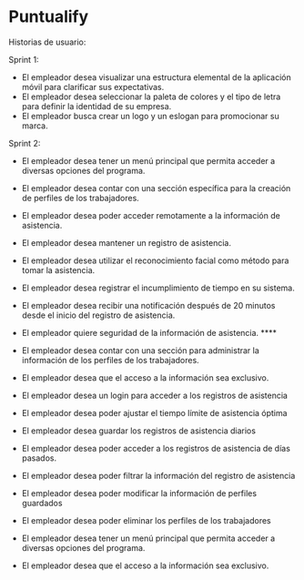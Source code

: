 # Puntualify

Historias de usuario:

Sprint 1:

* El empleador desea visualizar una estructura elemental de la aplicación móvil para clarificar sus expectativas.
* El empleador desea seleccionar la paleta de colores y el tipo de letra para definir la identidad de su empresa.
* El empleador busca crear un logo y un eslogan para promocionar su marca.


Sprint 2:

* El empleador desea tener un menú principal que permita acceder a diversas opciones del programa.

* El empleador desea contar con una sección específica para la creación de perfiles de los trabajadores.

* El empleador desea poder acceder remotamente a la información de asistencia.

* El empleador desea mantener un registro de asistencia.

* El empleador desea utilizar el reconocimiento facial como método para tomar la asistencia.

* El empleador desea registrar el incumplimiento de tiempo en su sistema.

* El empleador desea recibir una notificación después de 20 minutos desde el inicio del registro de asistencia.

* El empleador quiere seguridad de la información de asistencia. ****

* El empleador desea contar con una sección para administrar la información de los perfiles de los trabajadores.

* El empleador desea que el acceso a la información sea exclusivo.

* El empleador desea un login para acceder a los registros de asistencia

* El empleador desea poder ajustar el tiempo límite de asistencia óptima

* El empleador desea guardar los registros de asistencia diarios

* El empleador desea poder acceder a los registros de asistencia de días pasados.

* El empleador desea poder filtrar la información del registro de asistencia

* El empleador desea poder modificar la información de perfiles guardados

* El empleador desea poder eliminar los perfiles de los trabajadores

* El empleador desea tener un menú principal que permita acceder a diversas opciones del programa.

* El empleador desea que el acceso a la información sea exclusivo.





